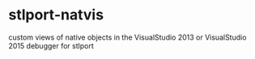 # stlport-natvis
custom views of native objects in the VisualStudio 2013 or VisualStudio 2015 debugger for stlport